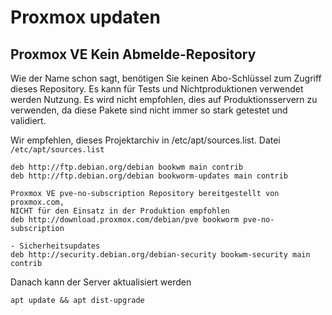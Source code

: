 # Proxmox updaten


## Proxmox VE Kein Abmelde-Repository

Wie der Name schon sagt, benötigen Sie keinen Abo-Schlüssel zum Zugriff dieses Repository. Es kann für Tests und Nichtproduktionen verwendet werden Nutzung. Es wird nicht empfohlen, dies auf Produktionsservern zu verwenden, da diese Pakete sind nicht immer so stark getestet und validiert.

Wir empfehlen, dieses Projektarchiv in /etc/apt/sources.list.
Datei ```/etc/apt/sources.list```

```
deb http://ftp.debian.org/debian bookwm main contrib
deb http://ftp.debian.org/debian bookworm-updates main contrib

Proxmox VE pve-no-subscription Repository bereitgestellt von proxmox.com,
NICHT für den Einsatz in der Produktion empfohlen
deb http://download.proxmox.com/debian/pve bookworm pve-no-subscription

- Sicherheitsupdates
deb http://security.debian.org/debian-security bookwm-security main contrib
```

Danach kann der Server aktualisiert werden

```
apt update && apt dist-upgrade
```
